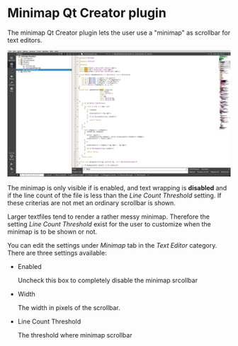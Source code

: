 # Minimap Qt Creator plugin

The minimap Qt Creator plugin lets the user use a "minimap" as scrollbar for text editors.

![ScreenShot](screenshot.png)

The minimap is only visible if is enabled, and text wrapping is **disabled** and if the line count of the file is less than the *Line Count Threshold* setting. If these criterias are not met an ordinary scrollbar is shown.

Larger textfiles tend to render a rather messy minimap. Therefore the setting *Line Count Threshold* exist for the user to customize when the minimap is to be shown or not.

You can edit the settings under *Minimap* tab in the *Text Editor* category. There are three settings available:

* Enabled

    Uncheck this box to completely disable the minimap srcollbar

* Width

    The width in pixels of the scrollbar.

* Line Count Threshold

    The threshold where minimap scrollbar
